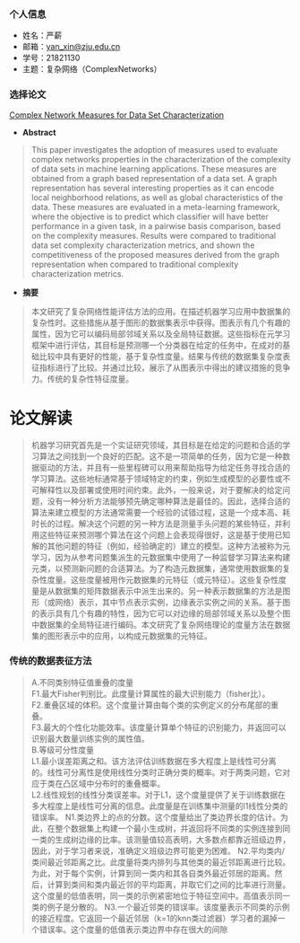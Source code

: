  ### 个人信息
 - 姓名：严薪
 - 邮箱：yan_xin@zju.edu.cn
 - 学号：21821130
 - 主题：复杂网络（ComplexNetworks）
 
 ### 选择论文
 
 [Complex Network Measures for Data Set Characterization](https://ieeexplore.ieee.org/stamp/stamp.jsp?tp=&arnumber=6726419)
 
 * **Abstract**
 >This paper investigates the adoption of measures used to evaluate complex networks properties 
 in the characterization of the complexity of data sets in machine learning applications. These measures
 are obtained from a graph based representation of a data set. A graph representation has several 
 interesting properties as it can encode local neighborhood relations, as well as global characteristics
 of the data. These measures are evaluated in a meta-learning framework, where the objective is to predict
 which classifier will have better performance in a given task, in a pairwise basis comparison, based on 
 the complexity measures. Results were compared to traditional data set complexity characterization metrics,
 and shown the competitiveness of the proposed measures derived from the graph representation when compared
 to traditional complexity characterization metrics.
 
 * **摘要**
 >本文研究了复杂网络性能评估方法的应用。在描述机器学习应用中数据集的复杂性时。这些措施从基于图形的数据集表示中获得。图表示有几个有趣的属性，因为它可以编码局部邻域关系以及全局特征数据。这些指标在元学习框架中进行评估，其目标是预测哪一个分类器在给定的任务中，在成对的基础比较中具有更好的性能，基于复杂性度量。结果与传统的数据集复杂度表征指标进行了比较。并通过比较，展示了从图表示中得出的建议措施的竞争力。传统的复杂性特征度量。
 
 # 论文解读
 
>机器学习研究首先是一个实证研究领域，其目标是在给定的问题和合适的学习算法之间找到一个良好的匹配。这不是一项简单的任务，因为它是一种数据驱动的方法，并且有一些里程碑可以用来帮助指导为给定任务寻找合适的学习算法。这些地标通常基于领域特定的约束，例如生成模型的必要性或不可解释性以及部署或使用时间约束。此外，一般来说，对于要解决的给定问题，没有一种分析方法能够预先确定哪种算法是最佳的。因此，选择合适的算法来建立模型的方法通常需要一个经验的试错过程，这是一个成本高、耗时长的过程。解决这个问题的另一种方法是测量手头问题的某些特征，并利用这些特征来预测哪个算法在这个问题上会表现得很好，这是基于使用已知解的其他问题的特征（例如，经验确定的）建立的模型。这种方法被称为元学习，因为从参考问题集派生的元数据集中使用了一种监督学习算法来构建元类，以预测新问题的合适算法。为了构造元数据集，通常使用数据集的复杂性度量。这些度量被用作元数据集的元特征（或元特征）。这些复杂性度量是从数据集的矩阵数据表示中派生出来的。另一种表示数据集的方法是图形（或网络）表示，其中节点表示实例，边缘表示实例之间的关系。基于图的表示具有几个有趣的特性，因为它可以对边缘的局部邻域关系以及整个图中数据集的全局特征进行编码。本文研究了复杂网络理论的度量方法在数据集的图形表示中的应用，以构成元数据集的元特征。
 
 ### 传统的数据表征方法
 >A.不同类别特征值重叠的度量  
 F1.最大Fisher判别比。此度量计算属性的最大识别能力（fisher比）。  
 F2.重叠区域的体积。这个度量计算由每个类的实例定义的分布尾部的重叠。  
 F3.最大的个性化功能效率。该度量计算单个特征的识别能力，并返回可以识别最大数量训练实例的属性值。  
 B.等级可分性度量  
 L1.最小误差距离之和。该方法评估训练数据在多大程度上是线性可分离的。线性可分离性是使用线性分类时正确分类的概率。对于两类问题，它对应于类在凸区域中分布时的重叠概率。  
 L2.线性规划的线性分类误差率。对于L1，这个度量提供了关于训练数据在多大程度上是线性可分离的信息。此度量是在训练集中测量的l1线性分类的错误率。
 N1.类边界上的点的分数。这个度量给出了类边界长度的估计。为此，在整个数据集上构建一个最小生成树，并返回将不同类的实例连接到同一类的生成树边缘的比率。该测量值较高表明，大多数点都靠近班级边界，因此，对于学习者来说，准确定义班级边界可能更为困难。
 N2.平均类内/类间最近邻距离之比。此度量将类内排列与其他类的最近邻距离进行比较。为此，对于每个实例，计算到同一类内和其各自类外最近邻居的距离。然后，计算到类间和类内最近邻的平均距离，并取它们之间的比率进行测量。这个度量的低值表明，同一类的示例紧密地位于特征空间中。高值表示同一类的例子是分散的。
 N3.一个最近邻类的错误率。该度量表示不同类的示例的接近程度。它返回一个最近邻居（k=1的knn类过滤器）学习者的漏掉一个错误率。这个度量的低值表示类边界中存在很大的间隙
